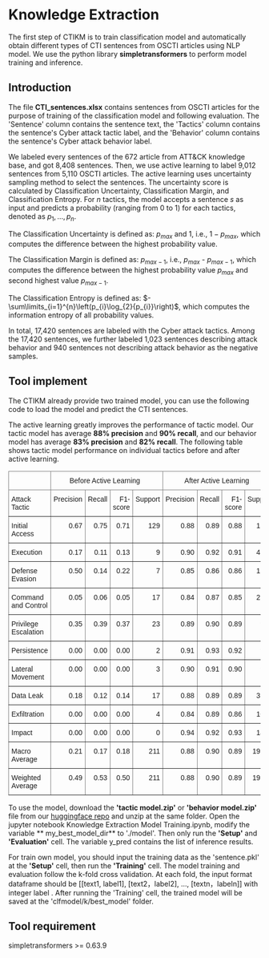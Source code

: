 # Knowledge Extraction

The first step of CTIKM is to train classification model and automatically obtain different types of CTI sentences from OSCTI articles using NLP model. We use the python library **simpletransformers** to perform model training and inference.

## Introduction
The file **CTI_sentences.xlsx** contains sentences from OSCTI articles for the purpose of training of the classification model and following evaluation. The 'Sentence' column contains the sentence text, the 'Tactics' column contains the sentence's Cyber attack tactic label, and the 'Behavior' column contains the sentence's Cyber attack behavior label.

We labeled every sentences of the 672 article from ATT&CK knowledge base, and got 8,408 sentences. Then, we use active learning to label 9,012 sentences from 5,110 OSCTI articles. The  active learning uses uncertainty sampling method to select the sentences. The uncertainty score is calculated by Classification Uncertainty, Classification Margin, and Classification Entropy. For $n$ tactics, the model accepts a sentence $s$ as input and predicts a probability (ranging from 0 to 1) for each tactics, denoted as $p_1, \ldots, p_n$. 

The Classification Uncertainty is defined as: $p_{max}$ and 1, i.e., $1-p_{max}$, which computes the difference between the highest probability value.

The Classification Margin is defined as: $p_{max-1}$, i.e., $p_{max}$ - $p_{max-1}$, which computes the difference between the highest probability value $p_{max}$ and second highest value $p_{max-1}$.

The Classification Entropy is defined as: $-\sum\limits_{i=1}^{n}\left(p_{i}\log_{2}{p_{i}}\right)$, which computes the information entropy of all probability values.

    
In total, 17,420 sentences are labeled with the Cyber attack tactics. Among the 17,420 sentences, we further labeled 1,023 sentences describing attack behavior and 940 sentences not describing attack behavior as the negative samples.

## Tool implement 
The CTIKM already provide two trained model, you can use the following code to load the model and predict the CTI sentences. 

The active learning greatly improves the performance of tactic model. Our tactic model has average **88% precision** and **90% recall**, and our behavior model has average **83% precision** and **82% recall**. The following table shows tactic model performance on individual tactics before and after active learning.

<style type="text/css">
.tg  {border-collapse:collapse;border-spacing:0;}
.tg td{border-color:black;border-style:solid;border-width:1px;font-family:Arial, sans-serif;font-size:14px;
  overflow:hidden;padding:10px 5px;word-break:normal;}
.tg th{border-color:black;border-style:solid;border-width:1px;font-family:Arial, sans-serif;font-size:14px;
  font-weight:normal;overflow:hidden;padding:10px 5px;word-break:normal;}
.tg .tg-c3ow{border-color:inherit;text-align:center;vertical-align:top}
.tg .tg-0pky{border-color:inherit;text-align:left;vertical-align:top}
.tg .tg-dvpl{border-color:inherit;text-align:right;vertical-align:top}
</style>
<table class="tg">
<thead>
  <tr>
    <th class="tg-0pky"></th>
    <th class="tg-c3ow" colspan="4">Before Active Learning&nbsp;&nbsp;</th>
    <th class="tg-c3ow" colspan="4">After Active Learning&nbsp;&nbsp;</th>
  </tr>
</thead>
<tbody>
  <tr>
    <td class="tg-0pky">Attack Tactic</td>
    <td class="tg-dvpl">Precision</td>
    <td class="tg-dvpl">Recall</td>
    <td class="tg-dvpl">F1-score</td>
    <td class="tg-dvpl">Support</td>
    <td class="tg-dvpl">Precision</td>
    <td class="tg-dvpl">Recall</td>
    <td class="tg-dvpl">F1-score</td>
    <td class="tg-dvpl">Support</td>
  </tr>
  <tr>
    <td class="tg-0pky">Initial Access</td>
    <td class="tg-dvpl">0.67</td>
    <td class="tg-dvpl">0.75</td>
    <td class="tg-dvpl">0.71</td>
    <td class="tg-dvpl">129</td>
    <td class="tg-dvpl">0.88</td>
    <td class="tg-dvpl">0.89</td>
    <td class="tg-dvpl">0.88</td>
    <td class="tg-dvpl">1556</td>
  </tr>
  <tr>
    <td class="tg-0pky">Execution</td>
    <td class="tg-dvpl">0.17</td>
    <td class="tg-dvpl">0.11</td>
    <td class="tg-dvpl">0.13</td>
    <td class="tg-dvpl">9</td>
    <td class="tg-dvpl">0.90</td>
    <td class="tg-dvpl">0.92</td>
    <td class="tg-dvpl">0.91</td>
    <td class="tg-dvpl">4836</td>
  </tr>
  <tr>
    <td class="tg-0pky">Defense Evasion</td>
    <td class="tg-dvpl">0.50</td>
    <td class="tg-dvpl">0.14</td>
    <td class="tg-dvpl">0.22</td>
    <td class="tg-dvpl">7</td>
    <td class="tg-dvpl">0.85</td>
    <td class="tg-dvpl">0.86</td>
    <td class="tg-dvpl">0.86</td>
    <td class="tg-dvpl">1686</td>
  </tr>
  <tr>
    <td class="tg-0pky">Command and Control</td>
    <td class="tg-dvpl">0.05</td>
    <td class="tg-dvpl">0.06</td>
    <td class="tg-dvpl">0.05</td>
    <td class="tg-dvpl">17</td>
    <td class="tg-dvpl">0.84</td>
    <td class="tg-dvpl">0.87</td>
    <td class="tg-dvpl">0.85</td>
    <td class="tg-dvpl">2261</td>
  </tr>
  <tr>
    <td class="tg-0pky">Privilege Escalation</td>
    <td class="tg-dvpl">0.35</td>
    <td class="tg-dvpl">0.39</td>
    <td class="tg-dvpl">0.37</td>
    <td class="tg-dvpl">23</td>
    <td class="tg-dvpl">0.89</td>
    <td class="tg-dvpl">0.90</td>
    <td class="tg-dvpl">0.89</td>
    <td class="tg-dvpl">918</td>
  </tr>
  <tr>
    <td class="tg-0pky">Persistence</td>
    <td class="tg-dvpl">0.00</td>
    <td class="tg-dvpl">0.00</td>
    <td class="tg-dvpl">0.00</td>
    <td class="tg-dvpl">2</td>
    <td class="tg-dvpl">0.91</td>
    <td class="tg-dvpl">0.93</td>
    <td class="tg-dvpl">0.92</td>
    <td class="tg-dvpl">965</td>
  </tr>
  <tr>
    <td class="tg-0pky">Lateral Movement</td>
    <td class="tg-dvpl">0.00</td>
    <td class="tg-dvpl">0.00</td>
    <td class="tg-dvpl">0.00</td>
    <td class="tg-dvpl">3</td>
    <td class="tg-dvpl">0.90</td>
    <td class="tg-dvpl">0.91</td>
    <td class="tg-dvpl">0.90</td>
    <td class="tg-dvpl">989</td>
  </tr>
  <tr>
    <td class="tg-0pky">Data Leak</td>
    <td class="tg-dvpl">0.18</td>
    <td class="tg-dvpl">0.12</td>
    <td class="tg-dvpl">0.14</td>
    <td class="tg-dvpl">17</td>
    <td class="tg-dvpl">0.88</td>
    <td class="tg-dvpl">0.89</td>
    <td class="tg-dvpl">0.89</td>
    <td class="tg-dvpl">3352</td>
  </tr>
  <tr>
    <td class="tg-0pky">Exfiltration</td>
    <td class="tg-dvpl">0.00</td>
    <td class="tg-dvpl">0.00</td>
    <td class="tg-dvpl">0.00</td>
    <td class="tg-dvpl">4</td>
    <td class="tg-dvpl">0.84</td>
    <td class="tg-dvpl">0.89</td>
    <td class="tg-dvpl">0.86</td>
    <td class="tg-dvpl">1073</td>
  </tr>
  <tr>
    <td class="tg-0pky">Impact</td>
    <td class="tg-dvpl">0.00</td>
    <td class="tg-dvpl">0.00</td>
    <td class="tg-dvpl">0.00</td>
    <td class="tg-dvpl">0</td>
    <td class="tg-dvpl">0.94</td>
    <td class="tg-dvpl">0.92</td>
    <td class="tg-dvpl">0.93</td>
    <td class="tg-dvpl">1464</td>
  </tr>
  <tr>
    <td class="tg-0pky">Macro Average</td>
    <td class="tg-dvpl">0.21</td>
    <td class="tg-dvpl">0.17</td>
    <td class="tg-dvpl">0.18</td>
    <td class="tg-dvpl">211</td>
    <td class="tg-dvpl">0.88</td>
    <td class="tg-dvpl">0.90</td>
    <td class="tg-dvpl">0.89</td>
    <td class="tg-dvpl">19100</td>
  </tr>
  <tr>
    <td class="tg-0pky">Weighted Average</td>
    <td class="tg-dvpl">0.49</td>
    <td class="tg-dvpl">0.53</td>
    <td class="tg-dvpl">0.50</td>
    <td class="tg-dvpl">211</td>
    <td class="tg-dvpl">0.88</td>
    <td class="tg-dvpl">0.90</td>
    <td class="tg-dvpl">0.89</td>
    <td class="tg-dvpl">19100</td>
  </tr>
</tbody>
</table>

To use the model, download the **'tactic model.zip'** or **'behavior model.zip'** file from our [huggingface repo](https://huggingface.co/CTIKR/CTIKR/tree/main) and unzip at the same folder. Open the jupyter notebook Knowledge Extraction Model Training.ipynb, modify the variable ** my_best_model_dir** to './model'. Then only run the **'Setup'** and **'Evaluation'** cell. The variable y_pred contains the list of inference results. 

For train own model, you should input the training data as the 'sentence.pkl' at the **'Setup'** cell, then run the **'Training'** cell. The model training and evaluation follow the k-fold cross validation. At each fold, the input format dataframe should be [[text1, label1], [text2，label2], ..., [textn，labeln]] with integer label . After running the 'Training' cell, the trained model will be saved at the 'clfmodel/k/best_model' folder.

## Tool requirement 

simpletransformers >= 0.63.9


